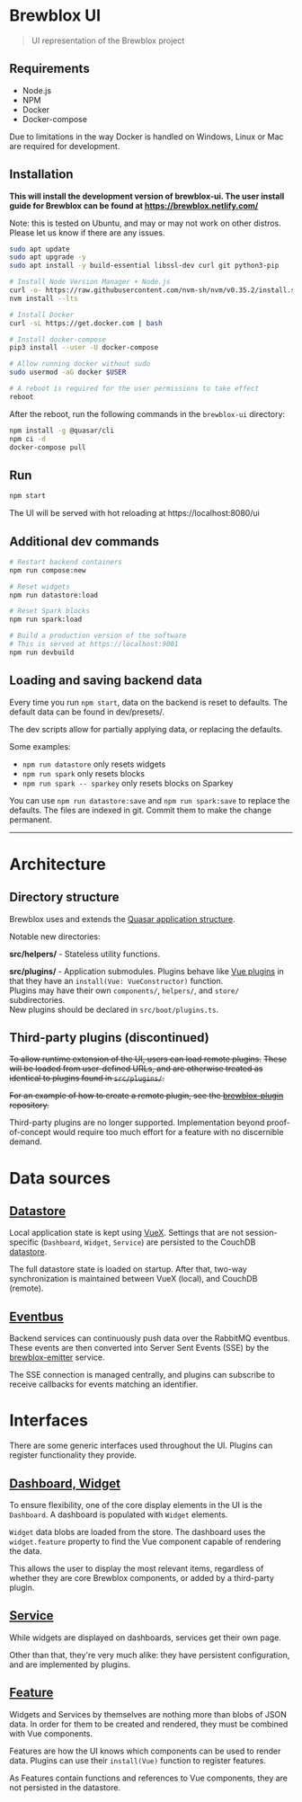 # Brewblox UI

> UI representation of the Brewblox project

## Requirements

* Node.js
* NPM
* Docker
* Docker-compose

Due to limitations in the way Docker is handled on Windows, Linux or Mac are required for development.

## Installation

**This will install the development version of brewblox-ui. The user install guide for Brewblox can be found at https://brewblox.netlify.com/**

Note: this is tested on Ubuntu, and may or may not work on other distros. Please let us know if there are any issues.

``` bash
sudo apt update
sudo apt upgrade -y
sudo apt install -y build-essential libssl-dev curl git python3-pip

# Install Node Version Manager + Node.js
curl -o- https://raw.githubusercontent.com/nvm-sh/nvm/v0.35.2/install.sh | bash
nvm install --lts

# Install Docker
curl -sL https://get.docker.com | bash

# Install docker-compose
pip3 install --user -U docker-compose

# Allow running docker without sudo
sudo usermod -aG docker $USER

# A reboot is required for the user permissions to take effect
reboot
```

After the reboot, run the following commands in the `brewblox-ui` directory:

``` bash
npm install -g @quasar/cli
npm ci -d
docker-compose pull
```

## Run

``` bash
npm start
```

The UI will be served with hot reloading at https://localhost:8080/ui

## Additional dev commands

```bash
# Restart backend containers
npm run compose:new

# Reset widgets
npm run datastore:load

# Reset Spark blocks
npm run spark:load

# Build a production version of the software
# This is served at https://localhost:9001
npm run devbuild
```

## Loading and saving backend data

Every time you run `npm start`, data on the backend is reset to defaults.
The default data can be found in dev/presets/.

The dev scripts allow for partially applying data, or replacing the defaults.

Some examples:
* `npm run datastore` only resets widgets
* `npm run spark` only resets blocks
* `npm run spark -- sparkey` only resets blocks on Sparkey

You can use `npm run datastore:save` and `npm run spark:save` to replace the defaults.
The files are indexed in git. Commit them to make the change permanent.

---


# Architecture

## Directory structure

Brewblox uses and extends the [Quasar application structure](https://quasar.dev/quasar-cli/cli-documentation/directory-structure).

Notable new directories:

**src/helpers/** - Stateless utility functions.

**src/plugins/** - Application submodules. Plugins behave like [Vue plugins](https://vuejs.org/v2/guide/plugins.html) in that they have an `install(Vue: VueConstructor)` function. <br>
Plugins may have their own `components/`, `helpers/`, and `store/` subdirectories. <br>
New plugins should be declared in `src/boot/plugins.ts`.

## Third-party plugins (discontinued)

~~To allow runtime extension of the UI, users can load remote plugins.~~
~~These will be loaded from user-defined URLs, and are otherwise treated as identical to plugins found in `src/plugins/`.~~

~~For an example of how to create a remote plugin, see the [brewblox-plugin](https://github.com/BrewBlox/brewblox-plugin) repository.~~

Third-party plugins are no longer supported.
Implementation beyond proof-of-concept would require too much effort for a feature with no discernible demand.

# Data sources

## [Datastore](src/plugins/database/types.ts)

Local application state is kept using [VueX](https://vuex.vuejs.org/guide/). Settings that are not session-specific (`Dashboard`, `Widget`, `Service`) are persisted to the CouchDB [datastore](https://pouchdb.com/).

The full datastore state is loaded on startup. After that, two-way synchronization is maintained between VueX (local), and CouchDB (remote).

## [Eventbus](src/plugins/eventbus.ts)

Backend services can continuously push data over the RabbitMQ eventbus. These events are then converted into Server Sent Events (SSE) by the [brewblox-emitter](https://github.com/BrewBlox/brewblox-emitter) service.

The SSE connection is managed centrally, and plugins can subscribe to receive callbacks for events matching an identifier.

# Interfaces

There are some generic interfaces used throughout the UI. Plugins can register functionality they provide.

## [Dashboard, Widget](src/store/dashboards/types.ts)

To ensure flexibility, one of the core display elements in the UI is the `Dashboard`. A dashboard is populated with `Widget` elements.

`Widget` data blobs are loaded from the store. The dashboard uses the `widget.feature` property to find the Vue component capable of rendering the data.

This allows the user to display the most relevant items, regardless of whether they are core Brewblox components, or added by a third-party plugin.

## [Service](src/store/services/index.ts)

While widgets are displayed on dashboards, services get their own page.

Other than that, they're very much alike: they have persistent configuration, and are implemented by plugins.

## [Feature](src/store/features/types.ts)

Widgets and Services by themselves are nothing more than blobs of JSON data. In order for them to be created and rendered, they must be combined with Vue components.

Features are how the UI knows which components can be used to render data. Plugins can use their `install(Vue)` function to register features.

As Features contain functions and references to Vue components, they are not persisted in the datastore.
